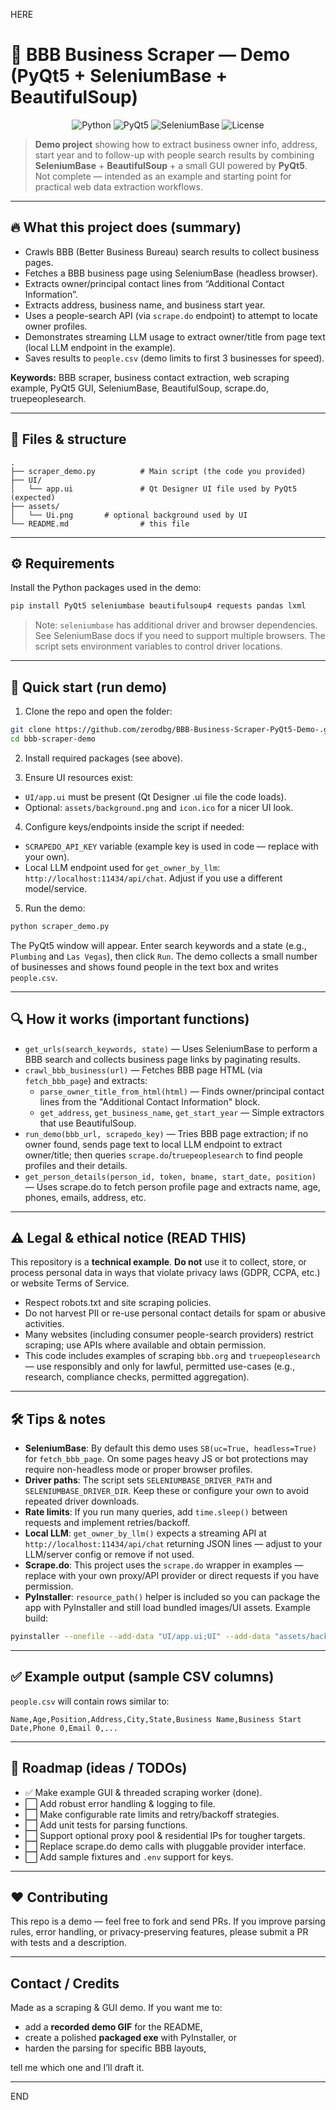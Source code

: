 HERE
# 🔎 BBB Business Scraper — Demo (PyQt5 + SeleniumBase + BeautifulSoup)

<p align="center">
  <img src="https://img.shields.io/badge/Language-Python%203-blue?style=for-the-badge" alt="Python"/>
  <img src="https://img.shields.io/badge/UI-PyQt5-green?style=for-the-badge" alt="PyQt5"/>
  <img src="https://img.shields.io/badge/Scraping-SeleniumBase-orange?style=for-the-badge" alt="SeleniumBase"/>
  <img src="https://img.shields.io/badge/License-MIT-lightgrey?style=for-the-badge" alt="License"/>
</p>

> **Demo project** showing how to extract business owner info, address, start year and to follow-up with people search results by combining **SeleniumBase** + **BeautifulSoup** + a small GUI powered by **PyQt5**.  
> Not complete — intended as an example and starting point for practical web data extraction workflows.

---

## 🔥 What this project does (summary)

- Crawls BBB (Better Business Bureau) search results to collect business pages.
- Fetches a BBB business page using SeleniumBase (headless browser).
- Extracts owner/principal contact lines from “Additional Contact Information”.
- Extracts address, business name, and business start year.
- Uses a people-search API (via `scrape.do` endpoint) to attempt to locate owner profiles.
- Demonstrates streaming LLM usage to extract owner/title from page text (local LLM endpoint in the example).
- Saves results to `people.csv` (demo limits to first 3 businesses for speed).

**Keywords:** BBB scraper, business contact extraction, web scraping example, PyQt5 GUI, SeleniumBase, BeautifulSoup, scrape.do, truepeoplesearch.

---

## 📂 Files & structure

```
.
├── scraper_demo.py          # Main script (the code you provided)
├── UI/
│   └── app.ui               # Qt Designer UI file used by PyQt5 (expected)
├── assets/
│   └── Ui.png       # optional background used by UI
└── README.md                # this file
```

---

## ⚙️ Requirements

Install the Python packages used in the demo:

```bash
pip install PyQt5 seleniumbase beautifulsoup4 requests pandas lxml
```

> Note: `seleniumbase` has additional driver and browser dependencies. See SeleniumBase docs if you need to support multiple browsers. The script sets environment variables to control driver locations.

---

## 🧭 Quick start (run demo)

1. Clone the repo and open the folder:

```bash
git clone https://github.com/zerodbg/BBB-Business-Scraper-PyQt5-Demo-.git
cd bbb-scraper-demo
```

2. Install required packages (see above).

3. Ensure UI resources exist:
- `UI/app.ui` must be present (Qt Designer .ui file the code loads).
- Optional: `assets/background.png` and `icon.ico` for a nicer UI look.

4. Configure keys/endpoints inside the script if needed:
- `SCRAPEDO_API_KEY` variable (example key is used in code — replace with your own).
- Local LLM endpoint used for `get_owner_by_llm`: `http://localhost:11434/api/chat`. Adjust if you use a different model/service.

5. Run the demo:

```bash
python scraper_demo.py
```

The PyQt5 window will appear. Enter search keywords and a state (e.g., `Plumbing` and `Las Vegas`), then click `Run`. The demo collects a small number of businesses and shows found people in the text box and writes `people.csv`.

---

## 🔍 How it works (important functions)

- `get_urls(search_keywords, state)` — Uses SeleniumBase to perform a BBB search and collects business page links by paginating results.
- `crawl_bbb_business(url)` — Fetches BBB page HTML (via `fetch_bbb_page`) and extracts:
  - `parse_owner_title_from_html(html)` — Finds owner/principal contact lines from the "Additional Contact Information" block.
  - `get_address`, `get_business_name`, `get_start_year` — Simple extractors that use BeautifulSoup.
- `run_demo(bbb_url, scrapedo_key)` — Tries BBB page extraction; if no owner found, sends page text to local LLM endpoint to extract owner/title; then queries `scrape.do`/`truepeoplesearch` to find people profiles and their details.
- `get_person_details(person_id, token, bname, start_date, position)` — Uses scrape.do to fetch person profile page and extracts name, age, phones, emails, address, etc.

---

## ⚠️ Legal & ethical notice (READ THIS)

This repository is a **technical example**. **Do not** use it to collect, store, or process personal data in ways that violate privacy laws (GDPR, CCPA, etc.) or website Terms of Service.

- Respect robots.txt and site scraping policies.
- Do not harvest PII or re-use personal contact details for spam or abusive activities.
- Many websites (including consumer people-search providers) restrict scraping; use APIs where available and obtain permission.
- This code includes examples of scraping `bbb.org` and `truepeoplesearch` — use responsibly and only for lawful, permitted use-cases (e.g., research, compliance checks, permitted aggregation).

---

## 🛠 Tips & notes

- **SeleniumBase**: By default this demo uses `SB(uc=True, headless=True)` for `fetch_bbb_page`. On some pages heavy JS or bot protections may require non-headless mode or proper browser profiles.
- **Driver paths**: The script sets `SELENIUMBASE_DRIVER_PATH` and `SELENIUMBASE_DRIVER_DIR`. Keep these or configure your own to avoid repeated driver downloads.
- **Rate limits**: If you run many queries, add `time.sleep()` between requests and implement retries/backoff.
- **Local LLM**: `get_owner_by_llm()` expects a streaming API at `http://localhost:11434/api/chat` returning JSON lines — adjust to your LLM/server config or remove if not used.
- **Scrape.do**: This project uses the `scrape.do` wrapper in examples — replace with your own proxy/API provider or direct requests if you have permission.
- **PyInstaller**: `resource_path()` helper is included so you can package the app with PyInstaller and still load bundled images/UI assets. Example build:

```bash
pyinstaller --onefile --add-data "UI/app.ui;UI" --add-data "assets/background.png;assets" scraper_demo.py
```

---

## ✅ Example output (sample CSV columns)

`people.csv` will contain rows similar to:

```
Name,Age,Position,Address,City,State,Business Name,Business Start Date,Phone 0,Email 0,...
```

---

## 🧭 Roadmap (ideas / TODOs)

- ✅ Make example GUI & threaded scraping worker (done).
- ⬜ Add robust error handling & logging to file.
- ⬜ Make configurable rate limits and retry/backoff strategies.
- ⬜ Add unit tests for parsing functions.
- ⬜ Support optional proxy pool & residential IPs for tougher targets.
- ⬜ Replace scrape.do demo calls with pluggable provider interface.
- ⬜ Add sample fixtures and `.env` support for keys.

---

## ❤️ Contributing

This repo is a demo — feel free to fork and send PRs. If you improve parsing rules, error handling, or privacy-preserving features, please submit a PR with tests and a description.

---

## Contact / Credits

Made as a scraping & GUI demo. If you want me to:
- add a **recorded demo GIF** for the README,
- create a polished **packaged exe** with PyInstaller, or
- harden the parsing for specific BBB layouts,

tell me which one and I’ll draft it.

---
END
